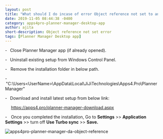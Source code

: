 ```yaml
---
layout: post
title: "What should I do incase of error Object reference not set to an instance of an object error?"
date: 2019-11-05 08:44:38 -0400
category: apps4pro-planner-manager-desktop-app
author: ajita
short-description: Object reference not set error
tags: [Planner Manager Desktop app]
---
```

-    Close Planner Manager app (if already opened). 

-    Uninstall existing setup from Windows Control Panel. 

-    Remove the installation folder in below path. 

-   "C:\Users\<UserName>\AppData\Local\JiJiTechnologies\Apps4.Pro\Planner Manager" 

-    Download and install latest setup from below link: 

      https://apps4.pro/planner-manager-download.aspx 

-    Once you completed the installation, Go to **Settings** >> **Application Settings** >> turn off **Use Turbo sync** >> **Save.**

![apps4pro-planner-manager-da-object-reference](../assets/images/apps4pro-planner-manager-da-object-reference/get-image.png)